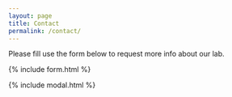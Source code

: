 ```yaml
---
layout: page
title: Contact
permalink: /contact/
---
```

Please fill use the form below to request more info about our lab.

{% include form.html %}

{% include modal.html %}
